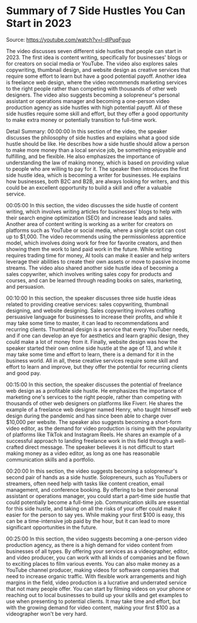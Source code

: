 # Summary of 7 Side Hustles You Can Start in 2023

Source: https://youtube.com/watch?v=I-dlPuqFguo

The video discusses seven different side hustles that people can start in 2023. The first idea is content writing, specifically for businesses' blogs or for creators on social media or YouTube. The video also explores sales copywriting, thumbnail design, and website design as creative services that require some effort to learn but have a good potential payoff. Another idea is freelance web design, where the video recommends marketing services to the right people rather than competing with thousands of other web designers. The video also suggests becoming a solopreneur's personal assistant or operations manager and becoming a one-person video production agency as side hustles with high potential payoff. All of these side hustles require some skill and effort, but they offer a good opportunity to make extra money or potentially transition to full-time work.

Detail Summary: 
00:00:00
In this section of the video, the speaker discusses the philosophy of side hustles and explains what a good side hustle should be like. He describes how a side hustle should allow a person to make more money than a local service job, be something enjoyable and fulfilling, and be flexible. He also emphasizes the importance of understanding the law of making money, which is based on providing value to people who are willing to pay for it. The speaker then introduces the first side hustle idea, which is becoming a writer for businesses. He explains how businesses, both B2C and B2B, are always looking for writers, and this could be an excellent opportunity to build a skill and offer a valuable service.

00:05:00
In this section, the video discusses the side hustle of content writing, which involves writing articles for businesses' blogs to help with their search engine optimization (SEO) and increase leads and sales. Another area of content writing is working as a writer for creators on platforms such as YouTube or social media, where a single script can cost up to $1,000. The video recommends using the permissionless apprentice model, which involves doing work for free for favorite creators, and then showing them the work to land paid work in the future. While writing requires trading time for money, AI tools can make it easier and help writers leverage their abilities to create their own assets or move to passive income streams. The video also shared another side hustle idea of becoming a sales copywriter, which involves writing sales copy for products and courses, and can be learned through reading books on sales, marketing, and persuasion.

00:10:00
In this section, the speaker discusses three side hustle ideas related to providing creative services: sales copywriting, thumbnail designing, and website designing. Sales copywriting involves crafting persuasive language for businesses to increase their profits, and while it may take some time to master, it can lead to recommendations and recurring clients. Thumbnail design is a service that every YouTuber needs, and if one can develop an eye for aesthetics and learn graphic design, they could make a lot of money from it. Finally, website design was how the speaker started their own online side hustle at the age of 13, and while it may take some time and effort to learn, there is a demand for it in the business world. All in all, these creative services require some skill and effort to learn and improve, but they offer the potential for recurring clients and good pay.

00:15:00
In this section, the speaker discusses the potential of freelance web design as a profitable side hustle. He emphasizes the importance of marketing one's services to the right people, rather than competing with thousands of other web designers on platforms like Fiverr. He shares the example of a freelance web designer named Henry, who taught himself web design during the pandemic and has since been able to charge over $10,000 per website. The speaker also suggests becoming a short-form video editor, as the demand for video production is rising with the popularity of platforms like TikTok and Instagram Reels. He shares an example of a successful approach to landing freelance work in this field through a well-crafted direct message. The speaker believes it is not difficult to start making money as a video editor, as long as one has reasonable communication skills and a portfolio.

00:20:00
In this section, the video suggests becoming a solopreneur's second pair of hands as a side hustle. Solopreneurs, such as YouTubers or streamers, often need help with tasks like content creation, email management, and conference booking. By offering to be their personal assistant or operations manager, you could start a part-time side hustle that could potentially become a full-time job. Communication skills are essential for this side hustle, and taking on all the risks of your offer could make it easier for the person to say yes. While making your first $100 is easy, this can be a time-intensive job paid by the hour, but it can lead to more significant opportunities in the future.

00:25:00
In this section, the video suggests becoming a one-person video production agency, as there is a high demand for video content from businesses of all types. By offering your services as a videographer, editor, and video producer, you can work with all kinds of companies and be flown to exciting places to film various events. You can also make money as a YouTube channel producer, making videos for software companies that need to increase organic traffic. With flexible work arrangements and high margins in the field, video production is a lucrative and underrated service that not many people offer. You can start by filming videos on your phone or reaching out to local businesses to build up your skills and get examples to use when presenting to potential clients. It may take time and effort, but with the growing demand for video content, making your first $100 as a videographer won't be very hard.

